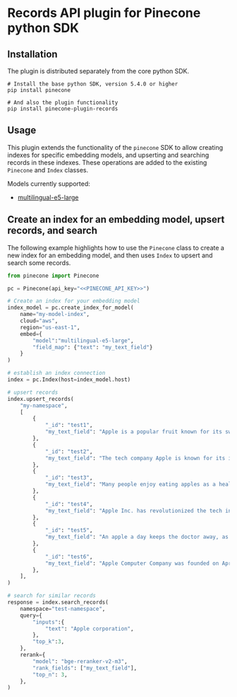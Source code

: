 # Records API plugin for Pinecone python SDK

## Installation

The plugin is distributed separately from the core python SDK.

```
# Install the base python SDK, version 5.4.0 or higher
pip install pinecone

# And also the plugin functionality
pip install pinecone-plugin-records
```

## Usage

This plugin extends the functionality of the `pinecone` SDK to allow creating indexes for specific embedding models, and upserting and searching records in these indexes. These operations are added to the existing `Pinecone` and `Index` classes.

Models currently supported:

- [multilingual-e5-large](https://arxiv.org/pdf/2402.05672)

## Create an index for an embedding model, upsert records, and search

The following example highlights how to use the `Pinecone` class to create a new index for an embedding model, and then uses `Index` to upsert and search some records.

```python
from pinecone import Pinecone

pc = Pinecone(api_key="<<PINECONE_API_KEY>>")

# Create an index for your embedding model
index_model = pc.create_index_for_model(
    name="my-model-index",
    cloud="aws",
    region="us-east-1",
    embed={
        "model":"multilingual-e5-large",
        "field_map": {"text": "my_text_field"}
    }
)

# establish an index connection
index = pc.Index(host=index_model.host)

# upsert records
index.upsert_records(
    "my-namespace",
    [
        {
            "_id": "test1",
            "my_text_field": "Apple is a popular fruit known for its sweetness and crisp texture.",
        },
        {
            "_id": "test2",
            "my_text_field": "The tech company Apple is known for its innovative products like the iPhone.",
        },
        {
            "_id": "test3",
            "my_text_field": "Many people enjoy eating apples as a healthy snack.",
        },
        {
            "_id": "test4",
            "my_text_field": "Apple Inc. has revolutionized the tech industry with its sleek designs and user-friendly interfaces.",
        },
        {
            "_id": "test5",
            "my_text_field": "An apple a day keeps the doctor away, as the saying goes.",
        },
        {
            "_id": "test6",
            "my_text_field": "Apple Computer Company was founded on April 1, 1976, by Steve Jobs, Steve Wozniak, and Ronald Wayne as a partnership.",
        },
    ],
)

# search for similar records
response = index.search_records(
    namespace="test-namespace",
    query={
        "inputs":{
            "text": "Apple corporation",
        },
        "top_k":3,
    },
    rerank={
        "model": "bge-reranker-v2-m3",
        "rank_fields": ["my_text_field"],
        "top_n": 3,
    },
)
```
